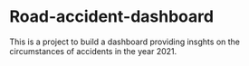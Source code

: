 # Road-accident-dashboard
This is a project to build a dashboard providing insghts on the circumstances of accidents in the year 2021.
